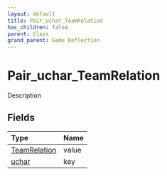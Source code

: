 ```yaml
---
layout: default
title: Pair_uchar_TeamRelation
has_children: false
parent: Class
grand_parent: Game Reflection
---
```

# Pair_uchar_TeamRelation
Description 

## Fields
| Type | Name |
|:-------------|:--------------|
| [TeamRelation](/game-reflection/classes/team_relation.md) | value |
| [uchar](/game-reflection/enums/uchar.md) | key |
